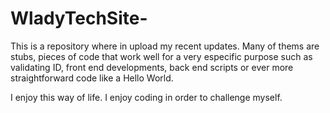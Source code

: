# WladyTechSite-


This is a repository where in upload my recent updates. Many of thems are stubs, pieces of code that work well for a very especific purpose such as validating ID,
front end developments, back end scripts or ever more straightforward code like a Hello World.

I enjoy this way of life. I enjoy coding in order to challenge myself.

